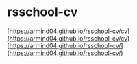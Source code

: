 # rsschool-cv

[https://armind04.github.io/rsschool-cv/cv](https://armind04.github.io/rsschool-cv/cv)
[https://armind04.github.io/rsschool-cv/](https://armind04.github.io/rsschool-cv/)

